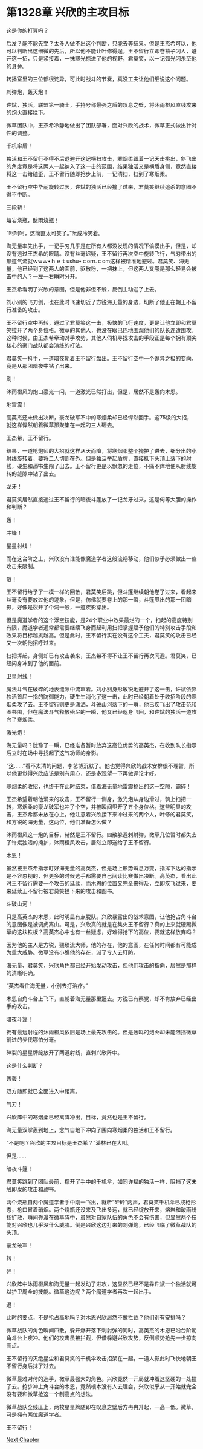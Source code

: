 # 第1328章 兴欣的主攻目标

这是你的打算吗？

后发？能不能先至？太多人做不出这个判断，只能去等结果。但是王杰希可以，他可以判断出这细微的先后，所以他不能让叶修得逞。王不留行立即卷袖子闪人，避开这一招，只是紧接着，一抹寒光掠进了他的视野，君莫笑，以一记弧光闪杀至他的身旁。

转播室里的三位都很诧异，可此时战斗的节奏，真没工夫让他们细说这个问题。

刺弹炮，轰天炮！

许斌，独活，联盟第一骑士，手持号称最强之盾的叹息之壁，将沐雨橙风直线攻来的炮火直接拦下。

微草团队中，王杰希冷静地做出了团队部署，面对兴欣的战术，微草正式做出针对性的调整。

千机伞盾！

独活和王不留行不得不后退避开这记横扫攻击，寒烟柔跟着一记天击挑出，斜飞出的角度竟是将这两人一起纳入了这一击的范围，结果独活又是横盾身侧，竟然直接将这一击给磕歪，王不留行随即抢步上前，一记清扫，扫到了寒烟柔。

王不留行空中华丽旋转过罢，许斌的独活已经撞了过来，君莫笑继续追杀的意图不得不中断。

三段斩！

熔岩烧瓶，酸雨烧瓶！

“呵呵呵，这简直太可笑了。”阮成冷笑着。

海无量率先出手，一记手刃几乎是在所有人都没发现的情况下偷摸出手，但是，却没有逃过王杰希的眼睛。没有丝毫迟疑，王不留行再次空中旋转飞行，气刃带出的那道气流就ｗwｗ•ｈｅｔushu•ｃoｍ.ｃom这样被精准地避过。君莫笑、海无量，他已经到了这两人的面前，驱散粉，一把抹上，但这两人又哪是那么轻易会被击中的人？一左一右瞬时分开。

王杰希看明了兴欣的意图，但是他非但不躲，反倒主动迎了上去。

刘小别的飞刀剑，也在此时飞速切近了方锐海无量的身边，切断了他正在朝王不留行准备的攻击。

王不留行空中再转，避过了君莫笑这一击，极快的飞行速度，更是让他立即和君莫笑拉开了两个身位格。微草的其他人，也没在眼巴巴地围观他们的队长连遭围攻。这种时候，由王杰希牵动对手攻势，其他人伺机寻找攻击的手段正是每个拥有顶尖核心的豪门战队都会演练的打法。

君莫笑一抖手，一道暗夜朝着王不留行盘出。王不留行空中一个诡异之极的变向，竟是从那团暗夜中钻了出来。

刷！

沐雨橙风的炮口豪光一闪，一道激光已然打出，但是，居然不是轰向木恩。

地雷震！

高英杰还未做出决断，豪龙破军不中的寒烟柔却已经悍然回手。这75级的大招，就这样悍然朝着微草那聚集在一起的三人砸去。

王杰希，王不留行。

结果，一道枪炮师的大招就这样从天而降，将寒烟柔整个掩护了进去，细分出的小射线旋转着，要将二人切割在外。但是独活举起盾牌，直接抵下头顶上落下的射线，硬生和*图*书生闯了出去。王不留行更是以飘忽的走位，不痛不痒地便从射线旋转的缝隙中钻了出去。

龙牙！

君莫笑居然直接透过王不留行的暗夜斗篷放了一记龙牙过来，这是何等大胆的操作和判断？

轰！

冲锋！

星星射线！

而在这台阶之上，兴欣没有谁能像魔道学者这般流畅移动，他们似乎必须做出一些攻击来限制。

散！

王不留行给予了一模一样的回敬，君莫笑后跳，但斗篷继续朝他卷了过来，看起来丝毫没有要放过他的迹象，但是，仿佛就要卷上的那一瞬，斗篷甩出的那一团暗影，好像是裂开了个洞一般，一道疾影穿出。

但是魔道学者的这个浮空技能，是24个职业中效果最烂的一个，扫起的高度特别有限，魔道学者通常都需要继续飞身而起利用扫把掌握赋予他们的特别攻击手段和效果将目标越挑越高。但是此时，王不留行实在没有这个工夫，君莫笑的攻击已经又一次朝他招呼过来。

扫把挥起，身侧却已有攻击袭来，王杰希不得不让王不留行再次闪避。君莫笑，已经闪身冲到了他的面前。

卫星射线！

魔法斗气在破碎的地表缝隙中流窜着。刘小别身形敏锐地避开了这一击，许斌依靠独活首屈一指的防御能力，硬生生消化了这一击，此时已经朝着处于收招阶段的寒烟柔攻了去。王不留行则更是潇洒，斗破山河落下的一瞬，他已疾飞出了攻击范和图书围，但在魔法斗气释放殆尽的一瞬，他又已经返身飞回，和许斌的独活一道攻向了寒烟柔。

激光炮！

海无量吗？犹豫了一瞬，已经准备暂时放弃这高位优势的高英杰，在收到队长指示后立时在场中寻找起了这气功师的身影。

“这……”看不太清的问题，李艺博沉默了。他也觉得兴欣的战术安排很不理智，所以他更觉得兴欣应该是别有用心，还是多观望一下再做评论才好。

寒烟柔的收招，也终于在此时结束，借着海无量地雷震抢出的这一空隙，霸碎！

王杰希望着朝他涌来的攻击，王不留行一侧身，激光炮从身边滑过，骑上扫把一转，寒烟柔的豪龙破军也冲了个空，并被瞬间甩开了五个身位格。这些明显的攻击，王杰希都未放在心上，他注意着兴欣接下来冲过来的两个人，叶修的君莫笑，和方锐的海无量，这两位，他们准备怎么做？

沐雨橙风这一炮的目标，赫然是王不留行。四散躲避刺射弹，微草几位暂时都失去了许斌独活的掩护，沐雨橙风攻击，居然立即送给了王不留行。

木恩！

虽然被王杰希指示盯好海无量的高英杰，但是场上形势瞬息万变，指挥下达的指示是不容忽视的，但更多的时候选手都需要自己阅读比赛做出决断。高英杰，看出此时王不留行需要一个攻击的延续，而木恩的位置又完全来得及，立即疾飞过来，要来延续王不留行被君莫笑拦下来的攻击和图书。

斗破山河！

只是高英杰的木恩，此时明显有点脱队。兴欣暴露出的战术意图，让他抢占角斗台的意图像是被调虎离山。可是，兴欣真的就是在集火王不留行？真的上来就硬踢微草的这块铁板？高英杰心中也有一丝疑虑，好难得抢下的高位，要就这样放弃吗？

因为他的主人是方锐，猥琐流大师，他的存在，他的意图，在任何时间都有可能成为重大威胁。微草没有小瞧他的存在，派了专人去盯防。

海无量、君莫笑，兴欣角色都已经开始发动攻击，但他们攻击的指向，居然是那样的清晰明确。

“英杰看住海无量，小别去打治疗。”

木恩自角斗台上飞下，直朝着海无量那里逼去。方锐已有察觉，却不肯放弃已经出手的攻击。

暗夜斗篷！

拥有最远射程的沐雨橙风依旧是场上最先攻击的。但是轰鸣的炮火却未能阻挡微草前进的步伐哪怕分毫。

碎裂的星星牌绽放开了两道射线，直刺兴欣阵中。

这是什么判断？

轰轰！

双方随即就已全面进入中距离。

气刃！

兴欣阵中的寒烟柔已经离阵冲出，目标，竟然也是王不留行。

海无量双掌轰到地上，念气自地下冲向了围向寒烟柔的独活和王不留行。

“不是吧？兴欣的主攻目标是王杰希？”潘林已在大叫。

但是……

暗夜斗篷！

君莫笑跳到了团队最前，撑开了手中的千机伞，如同许斌的独活一样，阻挡了这未触即发的攻击和*图*书。

两个烧瓶自两个魔道学者手中刚一飞出，就听“砰砰”两声，君莫笑千机伞已成枪形态，枪口冒着硝烟。两个烧瓶还没来及飞出多远，就已经绽放开来，熔岩和酸雨纷扬扩散，瞬间弥漫在微草阵中，虽然对自家队伍的角色不会有伤害，但显然两个技能对兴欣也几乎没什么威胁。倒是兴欣这边打来的刺弹炮，已经飞临了微草战队的头顶。

豪龙破军！

转！

砰！

兴欣阵中沐雨橙风和海无量一起发动了进攻，这显然已经不是靠许斌一个独活就可以护卫周全的技能。微草这边呢？两个魔道学者再次一起出手。

退！

此时的要点，不是抢占高地吗？对木恩兴欣居然不做拦截？他们别有安排吗？

微草战队的角色瞬间四散，躲开爆开落下刺射弹的同时，高英杰的木恩已沿台阶朝角斗台上疾冲。他们的攻击虽被拦截，但借躲避兴欣攻势，反倒顺势抢先一步掠向高点。

王不留行的灭绝星尘和君莫笑的千机伞攻击招架在一起，一道人影此时飞快地朝王不留行身后抹了过去。

微草最难对付的选手，微草最强大的角色。兴欣竟然一开局就冲着这坚硬的一处撞了去。抢步冲上角斗台的木恩，竟然根本没有人去理会，兴欣似乎从一开始就完全没有要和微草抢这一个制高点的想法。

微草战队全线压上，两枚星星牌随即在叹息之壁后方冉冉升起，一高一低。微草，可是拥有两位魔道学者。

王不留行！



[Next Chapter](%E7%AC%AC1329%E7%AB%A0%20%E5%90%88%E5%87%BB.md)